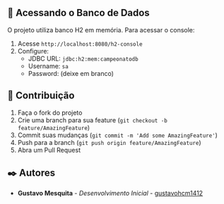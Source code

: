 
## 🔎 Acessando o Banco de Dados

O projeto utiliza banco H2 em memória. Para acessar o console:

1. Acesse `http://localhost:8080/h2-console`
2. Configure:
   - JDBC URL: `jdbc:h2:mem:campeonatodb`
   - Username: `sa`
   - Password: (deixe em branco)

## 👥 Contribuição

1. Faça o fork do projeto
2. Crie uma branch para sua feature (`git checkout -b feature/AmazingFeature`)
3. Commit suas mudanças (`git commit -m 'Add some AmazingFeature'`)
4. Push para a branch (`git push origin feature/AmazingFeature`)
5. Abra um Pull Request



## ✒️ Autores

* **Gustavo Mesquita** - *Desenvolvimento Inicial* - [gustavohcm1412](https://github.com/seu-usuario)

